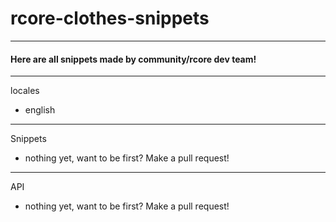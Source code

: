 # rcore-clothes-snippets
---

#### Here are all snippets made by community/rcore dev team!

---

locales
- english

---

Snippets 
- nothing yet, want to be first? Make a pull request!

---

API
- nothing yet, want to be first? Make a pull request!
